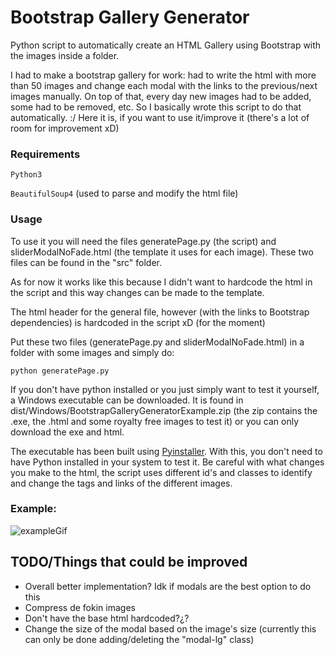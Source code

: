 # Bootstrap Gallery Generator
Python script to automatically create an HTML Gallery using Bootstrap with the images inside a folder.

I had to make a bootstrap gallery for work: had to write the html with more than 50 images and change each modal with the links to the previous/next images manually. On top of that, every day new images had to be added, some had to be removed, etc. So I basically wrote this script to do that automatically. :/ Here it is, if you want to use it/improve it (there's a lot of room for improvement xD)

### Requirements

```Python3```

```BeautifulSoup4``` (used to parse and modify the html file)

### Usage

To use it you will need the files generatePage.py (the script) and sliderModalNoFade.html (the template it uses for each image). These two files can be found in the "src" folder. 

As for now it works like this because I didn't want to hardcode the html in the script and this way changes can be made to the template. 

The html header for the general file, however (with the links to Bootstrap dependencies) is hardcoded in the script xD (for the moment)

Put these two files (generatePage.py and sliderModalNoFade.html) in a folder with some images and simply do:

```python generatePage.py```

If you don't have python installed or you just simply want to test it yourself, a Windows executable can be downloaded. It is found in dist/Windows/BootstrapGalleryGeneratorExample.zip (the zip contains the .exe, the .html and some royalty free images to test it) or you can only download the exe and html. 

The executable has been built using [Pyinstaller](https://www.pyinstaller.org/). With this, you don't need to have Python installed in your system to test it. Be careful with what changes you make to the html, the script uses different id's and classes to identify and change the tags and links of the different images.

### Example:

![exampleGif](https://github.com/mbdavid2/BootsrapGalleryGenerator/raw/master/doc/example.gif)

## TODO/Things that could be improved

* Overall better implementation? Idk if modals are the best option to do this
* Compress de fokin images
* Don't have the base html hardcoded?¿?
* Change the size of the modal based on the image's size (currently this can only be done adding/deleting the "modal-lg" class)
